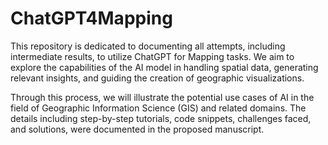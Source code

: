 # ChatGPT4Mapping

This repository is dedicated to documenting all attempts, including intermediate results, to utilize ChatGPT for Mapping tasks. We aim to explore the capabilities of the AI model in handling spatial data, generating relevant insights, and guiding the creation of geographic visualizations.

Through this process, we will illustrate the potential use cases of AI in the field of Geographic Information Science (GIS) and related domains. The details including step-by-step tutorials, code snippets, challenges faced, and solutions, were documented in the proposed manuscript.
